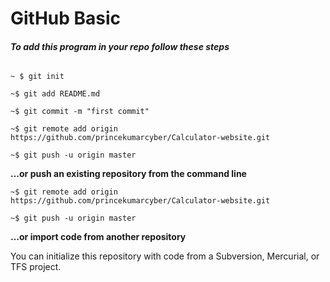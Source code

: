 # GitHub Basic
###### **To add this program in your repo follow these steps**

```
~ $ git init

~$ git add README.md

~$ git commit -m "first commit"

~$ git remote add origin https://github.com/princekumarcyber/Calculator-website.git

~$ git push -u origin master 
``` 

**…or push an existing repository from the command line**

```
~$ git remote add origin https://github.com/princekumarcyber/Calculator-website.git

~$ git push -u origin master
```

**…or import code from another repository**

You can initialize this repository with code from a Subversion, Mercurial, or TFS project.
